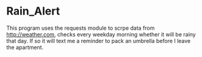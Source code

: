 # Rain_Alert

This program uses the requests module to scrpe data from http://weather.com, checks every weekday morning whether it will be rainy that day. If so it will text me a reminder to pack an umbrella before I leave the apartment.

